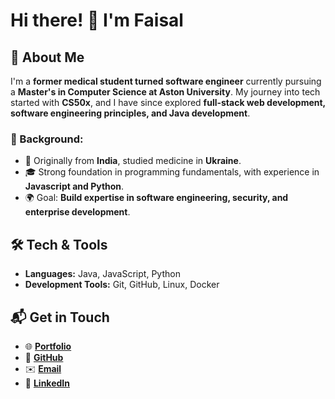 # Hi there! 👋 I'm Faisal

## 🚀 About Me

I'm a **former medical student turned software engineer** currently pursuing a **Master's in Computer Science at Aston University**. My journey into tech started with **CS50x**, and I have since explored **full-stack web development, software engineering principles, and Java development**.

### 🔹 Background:
- 📍 Originally from **India**, studied medicine in **Ukraine**.
- 🎓 Strong foundation in programming fundamentals, with experience in **Javascript and Python**.
- 🌍 Goal: **Build expertise in software engineering, security, and enterprise development**.

## 🛠️ Tech & Tools

- **Languages:** Java, JavaScript, Python
- **Development Tools:** Git, GitHub, Linux, Docker

## 📬 Get in Touch

- 🌐 [**Portfolio**](https://www.faisalsherif.online)
- 📜 [**GitHub**](https://github.com/faisalsherif7/)
- ✉️ [**Email**](faisalsherif+github@outlook.com)
- 📝 [**LinkedIn**](https://www.linkedin.com/in/faisal-s-70b442262/)
